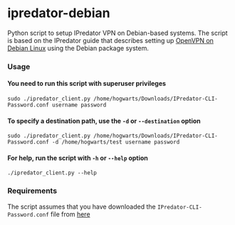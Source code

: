 ipredator-debian
================

Python script to setup IPredator VPN on Debian-based systems. The script is based on the IPredator guide that describes setting up [OpenVPN on Debian Linux](https://www.ipredator.se/guide/openvpn/debian/native) using the Debian package system.

### Usage

#### You need to run this script with superuser privileges

    sudo ./ipredator_client.py /home/hogwarts/Downloads/IPredator-CLI-Password.conf username password

#### To specify a destination path, use the `-d` or `--destination` option

    sudo ./ipredator_client.py /home/hogwarts/Downloads/IPredator-CLI-Password.conf -d /home/hogwarts/test username password

#### For help, run the script with `-h` or `--help` option

    ./ipredator_client.py --help

### Requirements

The script assumes that you have downloaded the `IPredator-CLI-Password.conf` file from [here](https://www.ipredator.se/guide/openvpn/debian/native#needed_files)
